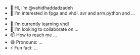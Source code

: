 - 👋 Hi, I’m @vahidhaddadzadeh
- 👀 I’m interested in fpga and vhdl. avr and arm.python and ...
- 
- 🌱 I’m currently learning vhdl
- 💞️ I’m looking to collaborate on ...
- 📫 How to reach me ...
- 😄 Pronouns: ...
- ⚡ Fun fact: ...

<!---
vahidhaddadzadeh/vahidhaddadzadeh is a ✨ special ✨ repository because its `README.md` (this file) appears on your GitHub profile.
You can click the Preview link to take a look at your changes.
--->
